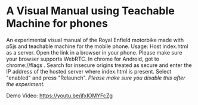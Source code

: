 # A Visual Manual using Teachable Machine for phones
An experimental visual manual of the Royal Enfield motorbike made with p5js and teachable machine for the mobile phone.
Usage:
Host index.html as a server. Open the link in a browser in your phone. Please make sure your browser supports WebRTC. In chrome for Android, got to chrome://flags . Search for insecure origins treated as secure and enter the IP address of the hosted server where index.html is present. Select "enabled" and press "Relaunch". 
*Please make sure you disable this after the experiment.*

Demo Video:
https://youtu.be/jfxIOMYFcZg
